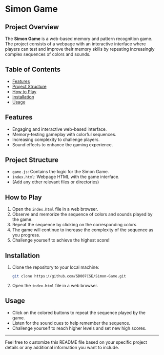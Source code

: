 # Simon Game

## Project Overview

The **Simon Game** is a web-based memory and pattern recognition game. The project consists of a webpage with an interactive interface where players can test and improve their memory skills by repeating increasingly complex sequences of colors and sounds.

## Table of Contents

- [Features](#features)
- [Project Structure](#project-structure)
- [How to Play](#how-to-play)
- [Installation](#installation)
- [Usage](#usage)

## Features

- Engaging and interactive web-based interface.
- Memory-testing gameplay with colorful sequences.
- Increasing complexity to challenge players.
- Sound effects to enhance the gaming experience.

## Project Structure

- `game.js`: Contains the logic for the Simon Game.
- `index.html`: Webpage HTML with the game interface.
- (Add any other relevant files or directories)

## How to Play

1. Open the `index.html` file in a web browser.
2. Observe and memorize the sequence of colors and sounds played by the game.
3. Repeat the sequence by clicking on the corresponding colors.
4. The game will continue to increase the complexity of the sequence as you progress.
5. Challenge yourself to achieve the highest score!

## Installation

1. Clone the repository to your local machine:

    ```bash
    git clone https://github.com/SD007CSE/Simon-Game.git
    ```

2. Open the `index.html` file in a web browser.

## Usage

- Click on the colored buttons to repeat the sequence played by the game.
- Listen for the sound cues to help remember the sequence.
- Challenge yourself to reach higher levels and set new high scores.

---

Feel free to customize this README file based on your specific project details or any additional information you want to include.
